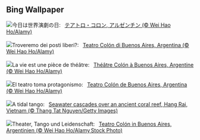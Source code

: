 ## Bing Wallpaper
![](https://www.bing.com/th?id=OHR.TeatroColon_JA-JP5032198346_UHD.jpg&w=1000)今日は世界演劇の日:&nbsp;&ensp;[テアトロ・コロン, アルゼンチン (© Wei Hao Ho/Alamy)](https://www.bing.com/th?id=OHR.TeatroColon_JA-JP5032198346_UHD.jpg)
<br><br/>
![](https://www.bing.com/th?id=OHR.TeatroColon_IT-IT6266704589_UHD.jpg&w=1000)Troveremo dei posti liberi?:&nbsp;&ensp;[Teatro Colón di Buenos Aires, Argentina (© Wei Hao Ho/Alamy)](https://www.bing.com/th?id=OHR.TeatroColon_IT-IT6266704589_UHD.jpg)
<br><br/>
![](https://www.bing.com/th?id=OHR.TeatroColon_FR-FR8848862049_UHD.jpg&w=1000)La vie est une pièce de théâtre:&nbsp;&ensp;[Théâtre Colón à Buenos Aires, Argentine (© Wei Hao Ho/Alamy)](https://www.bing.com/th?id=OHR.TeatroColon_FR-FR8848862049_UHD.jpg)
<br><br/>
![](https://www.bing.com/th?id=OHR.TeatroColon_ES-ES8480561009_UHD.jpg&w=1000)El teatro toma protagonismo:&nbsp;&ensp;[Teatro Colón de Buenos Aires, Argentina (© Wei Hao Ho/Alamy)](https://www.bing.com/th?id=OHR.TeatroColon_ES-ES8480561009_UHD.jpg)
<br><br/>
![](https://www.bing.com/th?id=OHR.HangRaiVietnam_EN-GB3016593740_UHD.jpg&w=1000)A tidal tango:&nbsp;&ensp;[Seawater cascades over an ancient coral reef, Hang Rai, Vietnam (© Thang Tat Nguyen/Getty Images)](https://www.bing.com/th?id=OHR.HangRaiVietnam_EN-GB3016593740_UHD.jpg)
<br><br/>
![](https://www.bing.com/th?id=OHR.TeatroColon_DE-DE4190221983_UHD.jpg&w=1000)Theater, Tango und Leidenschaft:&nbsp;&ensp;[Teatro Colón in Buenos Aires, Argentinien (© Wei Hao Ho/Alamy Stock Photo)](https://www.bing.com/th?id=OHR.TeatroColon_DE-DE4190221983_UHD.jpg)
<br><br/>
